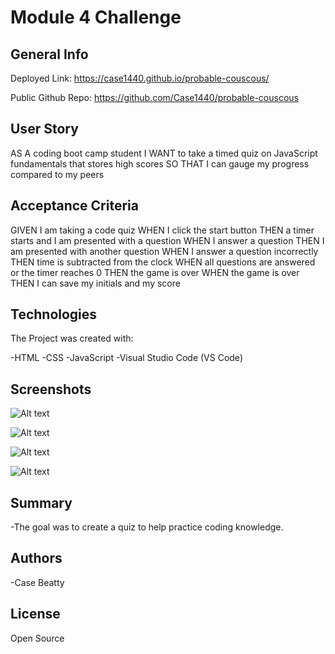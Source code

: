# Module 4 Challenge

## General Info

Deployed Link: https://case1440.github.io/probable-couscous/

Public Github Repo: https://github.com/Case1440/probable-couscous

## User Story

AS A coding boot camp student
I WANT to take a timed quiz on JavaScript fundamentals that stores high scores
SO THAT I can gauge my progress compared to my peers


## Acceptance Criteria

GIVEN I am taking a code quiz
WHEN I click the start button
THEN a timer starts and I am presented with a question
WHEN I answer a question
THEN I am presented with another question
WHEN I answer a question incorrectly
THEN time is subtracted from the clock
WHEN all questions are answered or the timer reaches 0
THEN the game is over
WHEN the game is over
THEN I can save my initials and my score

## Technologies

The Project was created with:

-HTML
-CSS
-JavaScript
-Visual Studio Code (VS Code)

## Screenshots

![Alt text]()

![Alt text]()

![Alt text]()

![Alt text]()

## Summary

-The goal was to create a quiz to help practice coding knowledge.

## Authors

-Case Beatty

## License

Open Source
